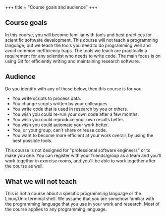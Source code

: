 +++
title = "Course goals and audience"
+++


## Course goals

In this course, you will become familiar with tools and best practices for
scientific software development. This course will not teach a programming
language, but we teach the tools you need to do programming well and avoid
common inefficiency traps. The tools we teach are practically a requirement for
any scientist who needs to write code. The main focus is on using
Git for efficiently writing and maintaining research software.


## Audience

Do you identify with any of these below, then this course is for you:

<div class="uk-card uk-card-primary uk-card-hover uk-card-body uk-light uk-column-1-2@s uk-column-1-3@m">

- You write scripts to process data.
- You change scripts written by your colleagues.
- You write code that is used in research by you or others.
- You wish you could re-run your own code after a few months.
- You wish you could reproduce your own results better.
- You wish you could automate your work better.
- You, or your group, can't share or reuse code.
- You want to become more efficient at your work overall, by using the
  best possible tools.

</div>

This course is not designed for "professional software engineers" or to make
you one. You can register with your friends/group as a team and you'll
work together in exercise rooms, and you'll be able to work together after the
course as well.


## What we will not teach

This is not a course about a specific programming language or the Linux/Unix
terminal shell. We assume that you are somehow familiar with the programming
language that you use in your work and research. Most of the course applies to
any programming language.
